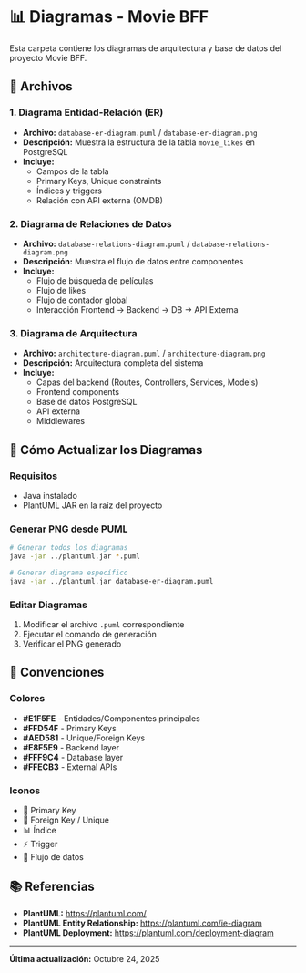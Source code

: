 # 📊 Diagramas - Movie BFF

Esta carpeta contiene los diagramas de arquitectura y base de datos del proyecto Movie BFF.

## 📁 Archivos

### 1. Diagrama Entidad-Relación (ER)
- **Archivo:** `database-er-diagram.puml` / `database-er-diagram.png`
- **Descripción:** Muestra la estructura de la tabla `movie_likes` en PostgreSQL
- **Incluye:**
  - Campos de la tabla
  - Primary Keys, Unique constraints
  - Índices y triggers
  - Relación con API externa (OMDB)

### 2. Diagrama de Relaciones de Datos
- **Archivo:** `database-relations-diagram.puml` / `database-relations-diagram.png`
- **Descripción:** Muestra el flujo de datos entre componentes
- **Incluye:**
  - Flujo de búsqueda de películas
  - Flujo de likes
  - Flujo de contador global
  - Interacción Frontend → Backend → DB → API Externa

### 3. Diagrama de Arquitectura
- **Archivo:** `architecture-diagram.puml` / `architecture-diagram.png`
- **Descripción:** Arquitectura completa del sistema
- **Incluye:**
  - Capas del backend (Routes, Controllers, Services, Models)
  - Frontend components
  - Base de datos PostgreSQL
  - API externa
  - Middlewares

## 🔄 Cómo Actualizar los Diagramas

### Requisitos
- Java instalado
- PlantUML JAR en la raíz del proyecto

### Generar PNG desde PUML

```bash
# Generar todos los diagramas
java -jar ../plantuml.jar *.puml

# Generar diagrama específico
java -jar ../plantuml.jar database-er-diagram.puml
```

### Editar Diagramas

1. Modificar el archivo `.puml` correspondiente
2. Ejecutar el comando de generación
3. Verificar el PNG generado

## 🎨 Convenciones

### Colores
- **#E1F5FE** - Entidades/Componentes principales
- **#FFD54F** - Primary Keys
- **#AED581** - Unique/Foreign Keys
- **#E8F5E9** - Backend layer
- **#FFF9C4** - Database layer
- **#FFECB3** - External APIs

### Iconos
- 🔑 Primary Key
- 🔗 Foreign Key / Unique
- 📊 Índice
- ⚡ Trigger
- 🔄 Flujo de datos

## 📚 Referencias

- **PlantUML:** https://plantuml.com/
- **PlantUML Entity Relationship:** https://plantuml.com/ie-diagram
- **PlantUML Deployment:** https://plantuml.com/deployment-diagram

---

**Última actualización:** Octubre 24, 2025
